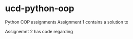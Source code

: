 # ucd-python-oop
Python OOP assignments
Assignment 1 contains a solution to

Assignemnt 2 has code regarding
